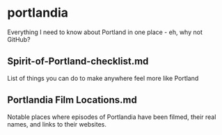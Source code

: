 # portlandia
Everything I need to know about Portland in one place - eh, why not GitHub?
## Spirit-of-Portland-checklist.md
List of things you can do to make anywhere feel more like Portland
## Portlandia Film Locations.md
Notable places where episodes of Portlandia have been filmed, their real names, and links to their websites.
